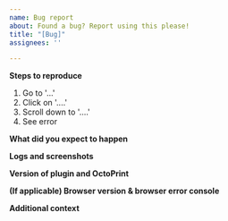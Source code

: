 ```yaml
---
name: Bug report
about: Found a bug? Report using this please!
title: "[Bug]"
assignees: ''

---
```


<!-- PLEASE don't delete any of the sections below, you will more than likely be asked for extra information if you do.

**Description of the bug**

<!-- Describe the bug as best as you can. -->

**Steps to reproduce**
<!-- Clear reproduction steps that anyone can follow, to create the problem.
Please include any relevant settings & your hardware configuration here -->
1. Go to '...'
2. Click on '....'
3. Scroll down to '....'
4. See error

**What did you expect to happen**

**Logs and screenshots**
<!-- Please upload the log file `plugin_ws281x_led_status_debug.log` as well as an `octoprint.log` from OctoPrint's logging panel, these are VERY helpful and should not be missed.... 
You may be asked to enable debug logging under settings > features to provide extra information.
-->

**Version of plugin and OctoPrint**

<!-- Can be found within OctoPrint on the plugin manager page -->

**(If applicable) Browser version & browser error console**

<!-- Only needed if you are reporting an issue with the web interface -->

**Additional context**

<!-- Anything else to add? -->
